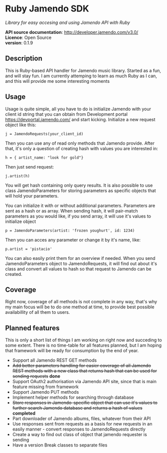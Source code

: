 # Ruby Jamendo SDK
_Library for easy accesing and using Jamendo API with Ruby_  

**API source documentation**: <http://developer.jamendo.com/v3.0/>  
**Licence**: Open Source  
**version**: 0.1.9

## Description

This is Ruby-based API handler for Jamendo music library. Started as a fun, and will stay fun. I am currently attemping to learn as much Ruby as I can, and this will provide me some interesting moments 

## Usage

Usage is quite simple, all you have to do is initialize Jamendo with your client id string that you can obtain from Development portal <https://devportal.jamendo.com/> and start kicking. Initialize a new request object like this:

    j = JamendoRequests(your_client_id)
    
Then you can use any of read only methods that Jamendo provide. After that, it's only a question of creating hash with values you are interested in:
    
    h = { artist_name: "look for gold"}

Then just send request:

    j.artist(h)
 
You will get hash containing only query results. It is also possible to use class JamendoParameters for storing parameters as specific objects that will hold your parameters.

You can initialize it with or without additional parameters. Parameters are sent as a hash or as array. When sending hash, it will pair-match parameters as you would like, if you send array, it will use it's values to initialize object

	p = JamendoParameters(artist: 'frozen youghurt', id: 1234)

Then you can acces any parameter or change it by it's name, like:

	p.artist = 'pistacio'

You can also easily print them for an overview if needed. When you send JamendoParameters object to JamendoRequests, it will find out about it's class and convert all values to hash so that request to Jamendo can be created.

## Coverage
Right now, coverage of all methods is not complete in any way, that's why my main focus will be to do one method at time, to provide best possible availabillity of all them to users.

## Planned features
This is only a short list of things I am working on right now and succeding to some extent. There is no time-table for all features planned, but I am hoping that framework will be ready for consumption by the end of year.

* Support all Jamendo REST GET methods
* ~~Add better parameters handling for easier coverage of all Jamendo REST methods with a new class that returns hash that can be used for sending requests~~ __done__
* Support OAuth2 authorisation via Jamendo API site, since that is main feature missing from framework
* Support Jamendo PUT methods
* Implement helper methods for searching through database
* ~~Store responses in Jamendo-specific object that can use it's values to further search Jamendo database and returns a hash of values~~ __completed__
* Part downloader of Jamendo albums, files, whatever from their API
* Use responses sent from requests as a basis for new requests in an easily manner - convert responses to JamendoRequests directly
* Create a way to find out class of object that jamendo requester is sending
* Have a version Break classes to separate files